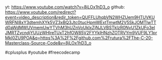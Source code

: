 yt: https://www.youtube.com/watch?v=8jLOx1hD3_o
github: https://www.youtube.com/redirect?event=video_description&redir_token=QUFFLUhqbVN2WHZUem9HTUVKUWRFNl8xY3dtemhXYk5VZ3xBQ3Jtc0tucHpmWExtTmwtM2V5SkJOMTIwTTd0aWdMWUVmemUwYTVhM3hUZnVoUkIxZjNJLVBSTklzR0NyU1ZkUFo3elJMRTZvcndjYUUzWHlreTUxT2hfOW85V2FYYklHNzhZOTRVYm9VUF9LY1prMkI0ZU9POA&q=https%3A%2F%2Fgithub.com%2Frutura%2FThe-C-20-Masterclass-Source-Code&v=8jLOx1hD3_o


#cplusplus #youtube #freecodecamp  











